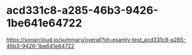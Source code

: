 # acd331c8-a285-46b3-9426-1be641e64722
https://sonarcloud.io/summary/overall?id=examly-test_acd331c8-a285-46b3-9426-1be641e64722
